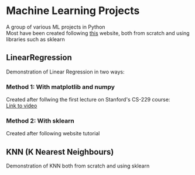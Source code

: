 # Machine Learning Projects   
A group of various ML projects in Python   
Most have been created following [this](https://pythonprogramming.net/machine-learning-tutorial-python-introduction/#google_vignette) website, both from scratch and using libraries such as sklearn

## LinearRegression
Demonstration of Linear Regression in two ways:  
   
### Method 1: With matplotlib and numpy   
  Created after follwing the first lecture on Stanford's CS-229 course:   
  [Link to video](https://youtu.be/4b4MUYve_U8?si=Tc8uLpre2gISXxjT)   

### Method 2: With sklearn   
  Created after following website tutorial   

## KNN (K Nearest Neighbours)   
Demonstration of KNN both from scratch and using sklearn
  
